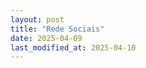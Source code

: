 ```yaml
---
layout: post
title: "Rede Sociais"
date: 2025-04-09
last_modified_at: 2025-04-10
---
```

[Linkedin]: (https://linkedin.com/in/joaofaugusto)<br>
[Instagram]: (https://instagram.com/joaofaugusto)<br>
[GitHub]: (https://github.com/joaofaugusto)<br>